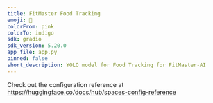 ```yaml
---
title: FitMaster Food Tracking
emoji: 🐠
colorFrom: pink
colorTo: indigo
sdk: gradio
sdk_version: 5.20.0
app_file: app.py
pinned: false
short_description: YOLO model for Food Tracking for FitMaster-AI
---
```


Check out the configuration reference at https://huggingface.co/docs/hub/spaces-config-reference
